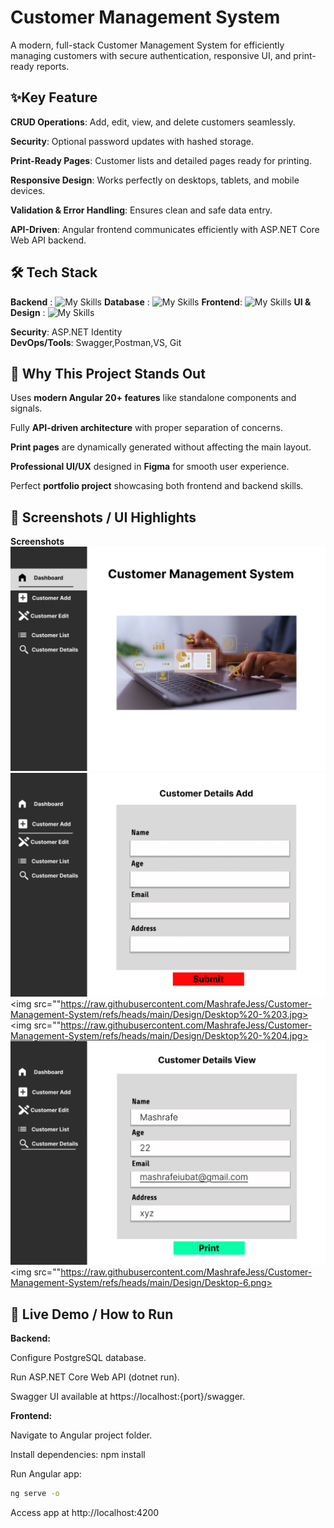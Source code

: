 
# Customer Management System

A modern, full-stack Customer Management System for efficiently managing customers with secure authentication, responsive UI, and print-ready reports.


## ✨Key Feature
**CRUD Operations**: Add, edit, view, and delete customers seamlessly.

**Security**: Optional password updates with hashed storage.

**Print-Ready Pages**: Customer lists and detailed pages ready for printing.

**Responsive Design**: Works perfectly on desktops, tablets, and mobile devices.

**Validation & Error Handling**: Ensures clean and safe data entry.

**API-Driven**: Angular frontend communicates efficiently with ASP.NET Core Web API backend.

## **🛠️ Tech Stack**

**Backend** : ![My Skills](https://skillicons.dev/icons?i=cs,dotnet,&perline=3)
**Database** :
![My Skills](https://skillicons.dev/icons?i=postgres&perline=3)
**Frontend**:
![My Skills](https://skillicons.dev/icons?i=angular,typescript,rxjs&perline=3)
**UI & Design** :
![My Skills](https://skillicons.dev/icons?i=html,css,js,bootstrap,figma&perline=5)

**Security**: ASP.NET Identity      
**DevOps/Tools**: Swagger,Postman,VS, Git       


## **📌 Why This Project Stands Out**
Uses **modern Angular 20+ features** like standalone components and signals.

Fully **API-driven architecture** with proper separation of concerns.

**Print pages** are dynamically generated without affecting the main layout.

**Professional UI/UX** designed in **Figma** for smooth user experience.

Perfect **portfolio project** showcasing both frontend and backend skills.

## **🎯 Screenshots / UI Highlights**
**Screenshots**
<img src="https://raw.githubusercontent.com/MashrafeJess/Customer-Management-System/refs/heads/main/Design/Desktop%20-%201.jpg">
<img src="https://raw.githubusercontent.com/MashrafeJess/Customer-Management-System/refs/heads/main/Design/Desktop%20-%202.jpg">
<img src=""https://raw.githubusercontent.com/MashrafeJess/Customer-Management-System/refs/heads/main/Design/Desktop%20-%203.jpg>
<img src=""https://raw.githubusercontent.com/MashrafeJess/Customer-Management-System/refs/heads/main/Design/Desktop%20-%204.jpg>
<img src="https://raw.githubusercontent.com/MashrafeJess/Customer-Management-System/refs/heads/main/Design/Desktop%20-%205.jpg">
<img src=""https://raw.githubusercontent.com/MashrafeJess/Customer-Management-System/refs/heads/main/Design/Desktop-6.png>

## **🔗 Live Demo / How to Run**
**Backend:**

Configure PostgreSQL database.

Run ASP.NET Core Web API (dotnet run).

Swagger UI available at https://localhost:{port}/swagger.

**Frontend:**

Navigate to Angular project folder.

Install dependencies: npm install

Run Angular app:
```cmd
ng serve -o
```
Access app at http://localhost:4200